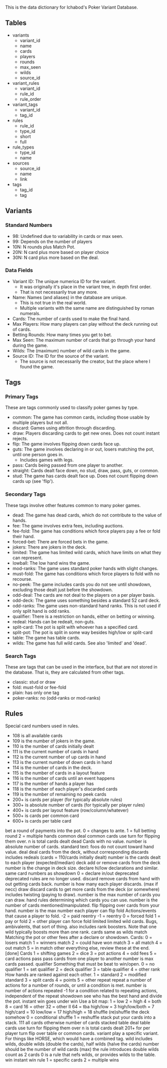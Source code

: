 This is the data dictionary for Ichabod's Poker Variant Database.

## Tables

* variants
	* variant_id
	* name
	* cards
	* players
	* rounds
	* max_seen
	* wilds
	* source_id
* variant_rules
	* variant_id
	* rule_id
	* rule_order
* variant_tags
	* variant_id
	* tag_id
* rules
	* rule_id
	* type_id
	* short
	* full
* rule_types
	* type_id
	* name
* sources
	* source_id
	* name
	* link
* tags
	* tag_id
	* tag

## Variants

### Standard Numbers

* 98: Undefined due to variability in cards or max seen.
* 99: Depends on the number of players
* 10N: N rounds plus Match Pot.
* 20N: N card plus more based on player choice
* 30N: N card plus more based on the deal.

### Data Fields

* Variant ID: The unique numerica ID for the variant.
	* It was originally it's place in the variant tree, in depth first order. 
	* That is not necessarily true any more.
* Name: Names (and aliases) in the database are unique. 
	* This is not true in the real world.
	* Multiple variants with the same name are distinguished by roman numerals.
* Cards: The number of cards used to make the final hand.
* Max Players: How many players can play without the deck running out of cards.
* Betting Rounds: How many times you get to bet.
* Max Seen: The maximum number of cards that go through your hand during the game.
* Wilds: The (maximum) number of wild cards in the game.
* Source ID: The ID for the source of the variant.
	* The source is not necessarily the creator, but the place where I found the game.

## Tags

### Primary Tags

These are tags commonly used to classify poker games by type.

* common: The game has common cards, including those usable by multiple players but not all.
* discard: Games using attrition through discarding.
* draw: Players discarding cards to get new ones. Does not count instant rejects.
* flip: The game involves flipping down cards face up.
* guts: The game involves declaring in or out, losers matching the pot, until one person goes in.
	* Includes games with legs.
* pass: Cards being passed from one player to another.
* straight: Cards dealt face down, no stud, draw, pass, guts, or common.
* stud: The game has cards dealt face up. Does not count flipping down cards up (see 'flip').

### Secondary Tags

These tags involve other features common to many poker games.

* dead: The game has dead cards, which do not contribute to the value of hands.
* fee: The game involves extra fees, including auctions.
* fee-fold: The game has conditions which force players pay a fee or fold their hand.
* forced-bet: There are forced bets in the game.
* jokers: There are jokers in the deck.
* limited: The game has limited wild cards, which have limits on what they can represent.
* lowball: The low hand wins the game.
* mod-ranks: The game uses standard poker hands with slight changes.
* must-fold: The game has conditions which force players to fold with no recourse.
* no-peek: The game includes cards you do not see until showdown, excluding those dealt just before the showdown.
* odd-deal: The cards are not deal to the players on a per player basis.
* odd-deck: The game uses something besides a standard 52 card deck.
* odd-ranks: The game uses non-standard hand ranks. This is not used if only split hand is odd ranks.
* qualifier: There is a restriction on hands, either on betting or winning.
* redeal: Hands can be redealt, non-guts.
* split-card: The pot is split with whoever has a specified card.
* split-pot: The pot is split in some way besides high/low or split-card
* table: The game has table cards.
* wilds: The game has full wild cards. See also 'limited' and 'dead'.

### Search Tags

These are tags that can be used in the interface, but that are not stored in the database. That is, they are calculated from other tags.

* classic: stud or draw
* fold: must-fold or fee-fold
* plain: has only one tag
* poker-ranks: no (odd-ranks or mod-ranks)

## Rules

Special card numbers used in rules.
	
* 108 is all available cards
* 109 is the number of jokers in the game.
* 110 is the number of cards initially dealt
* 111 is the current number of cards in hand
* 112 is the current number of up cards in hand
* 113 is the current number of down cards in hand
* 114 is the number of cards in the deck.
* 115	is the number of cards in a layout feature
* 116 is the number of cards until an event happens
* 117 is the number of hands a player has
* 118 is the number of each player's discarded cards
* 119 is the number of remaining no peek cards
* 200+ is cards per player (for typically absolute rules)
* 300+ is absolute number of cards (for typically per player rules)
* 400+ is cards per layout feature (row/column/whatever)
* 500+ is cards per common card
* 600+ is cards per table card

bet
	a round of payments into the pot.
	0 = changes to ante.
	1 = full betting round
	2 = multiple hands
common
	deal common cards
	use turn for flipping them over.
	n is total cards dealt
dead
	Cards with no value.
	number is absolute number of cards.
	standard text: foos do not count toward hand value.
deal
	deal cards from the deck, without corresponding discards
	includes redeals (cards = 110/cards initially dealt)
	number is the cards dealt to each player (expected/median)
deck
	add or remove cards from the deck
	number is the change in deck size.
declare
	hi/low declarations and similar.
	same card numbers as showdown
		0 = declare in/out
deprecated
	deprecated rules are no longer used.
discard
	remove cards from hand with out getting cards back.
	number is how many each player discards. (max if necc)
draw
	discard cards to get more cards from the deck (or somewhere)
	includes twisting (paying to draw).
	number is the max number of cards you can draw.
hand
	rules determining which cards you can use.
	number is the number of cards mentioned/manipulated.
flip
	flipping over cards from your hand.
	number is the max number each player can flip
fold
	Actions/events that cause a player to fold.
	-2 = paid reentry
	-1 = reentry
	0 = forced fold
	1 = pay or fold
	2 = other player can force fold
limited
	limited wild cards. Bugs, ambivalents, that sort of thing.
		also includes rank boosters. Note that one wild typically boosts more than one rank.
	cards same as wilds
match
	Matching the pot or other fees after a declare or showdown.
	Cards:
		0 = losers match
		1 = winners match
		2 = could have won match
		3 = all match
		4 = out match
		5 = in match
other
	everything else, review these at the end. [done]
	Cards
		1 = shifting games
		2 = dice
		3 = pot actions
		4 = odd fees
		5 = card actions
pass
	pass cards from one player to another
	number is max cards passed.
qualifier
	Something that must be beat to win/open.
		0 = no qualifier
		1 = set qualifier
		2 = deck qualifier
		3 = table qualifier
		4 = other
rank
	How hands are ranked against each other.
		1 = standard
		2 = modified standard
		3 = split cards
		4 = points
		5 = other
repeat
	repeat a number of actions for a number of rounds, or until a condition is met.
	number is number of actions repeated
	-1 for a condition related to repeating actions, independent of the repeat
showdown
	see who has the best hand and divide the pot.
	instant win goes under win
	Use a bit map:
		1 = low
		2 = high
		4 = both
		8 = card
		16 = other
		32 = other II
		64 = tba
		high/low = 3
		high/low/both = 7
		high/card = 10
		low/low = 17
		high/high = 18
shuffle
	(re)shuffle the deck somehow
	0 = conditional shuffle
	1 = reshuffle
stack
	put your cards into a stack.
	111 all cards
	otherwise number of cards stacked
table
	deal table cards
	use turn for flipping them over
	n is total cards dealt
	201+ for per player
turn
	flip over table or common cards.
variant
	play a specific variant. For things like HORSE, which would have a combined tag.
wild
	includes wilds, double wilds (double the cards), half wilds (halve the cards)
	number should be the number of wild cards (max) the rule introduces
		double wilds count as 2 cards
		0 is a rule that nefs wilds, or provides wilds to the table.
win
	instant win rule
	1 = specific cards
	2 = multiple wins
